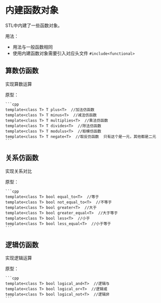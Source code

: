 # 内建函数对象

STL中内建了一些函数对象。

用法：

* 用法与一般函数相同
* 使用内建函数对象需要引入对应头文件 `#include<functional>`

## 算数仿函数

实现算数运算

原型：  

    ```cpp
    template<class T> T plus<T>  //加法仿函数
    template<class T> T minus<T>  //减法仿函数
    template<class T> T multiplies<T>  //乘法仿函数
    template<class T> T divides<T>  //除法仿函数
    template<class T> T modulus<T>  //取模仿函数
    template<class T> T negate<T>  //取反仿函数  只有这个是一元，其他都是二元
    ```

## 关系仿函数

实现关系对比

原型：  

    ```cpp
    template<class T> bool equal_to<T>  //等于
    template<class T> bool not_equal_to<T>  //不等于
    template<class T> bool greater<T>  //大于
    template<class T> bool greater_equal<T>  //大于等于
    template<class T> bool less<T>  //小于
    template<class T> bool less_equal<T>  //小于等于
    ```

## 逻辑仿函数

实现逻辑运算

原型：  

    ```cpp
    template<class T> bool logical_and<T>  //逻辑与
    template<class T> bool logical_or<T>  //逻辑或
    template<class T> bool logical_not<T>  //逻辑非
    ```
